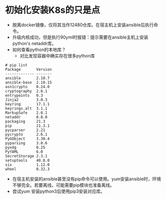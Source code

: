 # 初始化安装K8s的只是点

- 脱离docker镜像，仅将其当作12480仓库。在宿主机上安装ansible后执行命令。
- 升级内核成功，但是执行90yml时报错：提示需要在ansible主机上安装python's netaddr库。
- 如何查看python的本地库？
  - 对比发现容器中确实存在很多python库
```$xslt
# pip list
Package       Version
------------- -------
ansible       2.10.7
ansible-base  2.10.15
asn1crypto    0.24.0
cryptography  2.6.1
entrypoints   0.3
Jinja2        3.0.3
keyring       17.1.1
keyrings.alt  3.1.1
MarkupSafe    2.0.1
netaddr       0.8.0
packaging     21.3
pip           21.3.1
pycparser     2.21
pycrypto      2.6.1
PyGObject     3.30.4
pyparsing     3.0.6
pyxdg         0.25
PyYAML        6.0
SecretStorage 2.3.1
setuptools    40.8.0
six           1.12.0
wheel         0.32.3

```
  - 在宿主机安装的ansible甚至没有pip命令可以使用。yum安装ansible时，环境不够完全。若要离线，可能需要pip模块也准备离线。
  - 尝试yum 安装python3后使用pip3安装对应库。